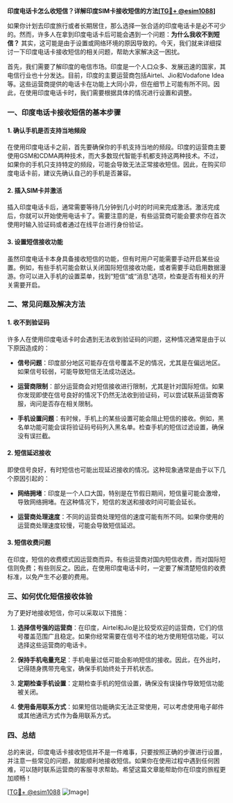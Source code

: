 **印度电话卡怎么收短信？详解印度SIM卡接收短信的方法[[TG💪+ @esim1088](https://t.me/s/esim1088)]**

如果你计划去印度旅行或者长期居住，那么选择一张合适的印度电话卡是必不可少的。然而，许多人在拿到印度电话卡后可能会遇到一个问题：**为什么我收不到短信？** 其实，这可能是由于设置或网络环境的原因导致的。今天，我们就来详细探讨一下印度电话卡接收短信的相关问题，帮助大家解决这一困扰。

首先，我们需要了解印度的电信市场。印度是一个人口众多、发展迅速的国家，其电信行业也十分发达。目前，印度的主要运营商包括Airtel、Jio和Vodafone Idea等。这些运营商提供的电话卡在功能上大同小异，但在细节上可能有所不同。因此，在使用印度电话卡时，我们需要根据具体的情况进行设置和调整。

### 一、印度电话卡接收短信的基本步骤

#### 1. 确认手机是否支持当地频段
在使用印度电话卡之前，首先要确保你的手机支持当地的频段。印度的运营商主要使用GSM和CDMA两种技术，而大多数现代智能手机都支持这两种技术。不过，如果你的手机只支持特定的频段，可能会导致无法正常接收短信。因此，在购买印度电话卡前，建议先确认自己的手机是否兼容。

#### 2. 插入SIM卡并激活
插入印度电话卡后，通常需要等待几分钟到几小时的时间来完成激活。激活完成后，你就可以开始使用电话卡了。需要注意的是，有些运营商可能会要求你在首次使用时输入验证码或者通过在线平台进行身份验证。

#### 3. 设置短信接收功能
虽然印度电话卡本身具备接收短信的功能，但有时用户可能需要手动开启某些设置。例如，有些手机可能会默认关闭国际短信接收功能，或者需要手动启用数据漫游。你可以进入手机的设置菜单，找到“短信”或“消息”选项，检查是否有相关的开关需要开启。

### 二、常见问题及解决方法

#### 1. 收不到验证码
许多人在使用印度电话卡时会遇到无法收到验证码的问题，这种情况通常是由于以下原因造成的：

- **信号问题**：印度部分地区可能存在信号覆盖不足的情况，尤其是在偏远地区。如果信号较弱，可能导致短信无法成功送达。
  
- **运营商限制**：部分运营商会对短信接收进行限制，尤其是针对国际短信。如果你发现即使在信号良好的情况下仍然无法收到验证码，可以尝试联系运营商客服，询问是否存在相关限制。

- **手机设置问题**：有时候，手机上的某些设置可能会阻止短信的接收。例如，黑名单功能可能会误将验证码号码列入黑名单。检查手机的短信过滤设置，确保没有误拦截。

#### 2. 短信延迟接收
即使信号良好，有时短信也可能出现延迟接收的情况。这种现象通常是由于以下几个原因引起的：

- **网络拥堵**：印度是一个人口大国，特别是在节假日期间，短信量可能会激增，导致网络拥堵。在这种情况下，短信的发送和接收时间可能会延长。

- **运营商处理速度**：不同的运营商处理短信的速度可能有所不同。如果你使用的运营商处理速度较慢，可能会导致短信延迟。

#### 3. 短信收费问题
在印度，短信的收费模式因运营商而异。有些运营商对国内短信收费，而对国际短信则免费；有些则反之。因此，在使用印度电话卡时，一定要了解清楚短信的收费标准，以免产生不必要的费用。

### 三、如何优化短信接收体验

为了更好地接收短信，你可以采取以下措施：

1. **选择信号强的运营商**：在印度，Airtel和Jio是比较受欢迎的运营商，它们的信号覆盖范围广且稳定。如果你经常需要在信号不佳的地方使用短信功能，可以选择这些运营商的电话卡。

2. **保持手机电量充足**：手机电量过低可能会影响短信的接收。因此，在外出时，记得随身携带充电宝，确保手机始终处于开机状态。

3. **定期检查手机设置**：定期检查手机的短信设置，确保没有误操作导致短信功能被关闭。

4. **使用备用联系方式**：如果短信功能确实无法正常使用，可以考虑使用电子邮件或其他通讯方式作为备用联系方式。

### 四、总结

总的来说，印度电话卡接收短信并不是一件难事，只要按照正确的步骤进行设置，并注意一些常见的问题，就能顺利地接收短信。如果你在使用过程中遇到任何困难，可以随时联系运营商的客服寻求帮助。希望这篇文章能帮助你在印度的旅程更加顺畅！

[[TG💪+ @esim1088](https://t.me/s/esim1088) ![Image](https://i.postimg.cc/4NQfJmqS/Snipaste-2025-05-13-00-14-12.png)]